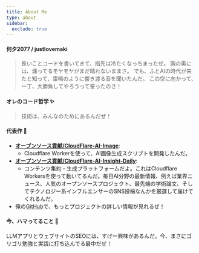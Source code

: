 ```yaml
---
title: About Me
type: about
sidebar:
  exclude: true
---
```

#### 何夕2077 / justlovemaki

> 長いことコードを書いてきて、指先は冷たくなっちまったぜ。
> 胸の奥には、燻ってるモヤモヤがまだ晴れないままさ。
> でも、ふとAIの時代が来たと知って、雷鳴のように響き渡る音を聞いたんだ。
> この空に向かって、一丁、大勝負してやろうって誓ったのさ！

#### オレのコード哲学 ✨

> 技術は、みんなのためにあるんだぜ！

#### 代表作 🚀

*   **[オープンソース貢献/CloudFlare-AI-Image](https://github.com/justlovemaki/CloudFlare-AI-Image)**:
    *   Cloudflare Workerを使って、AI画像生成スクリプトを開発したんだ。
*   **[オープンソース貢献/CloudFlare-AI-Insight-Daily](https://justlovemaki/CloudFlare-AI-Insight-Daily)**:
    *   コンテンツ集約・生成プラットフォームだよ。これはCloudflare Workersを使って動いてるんだ。毎日AI分野の最新情報、例えば業界ニュース、人気のオープンソースプロジェクト、最先端の学術論文、そしてテクノロジー系インフルエンサーのSNS投稿なんかを厳選して届けてくれるんだ。
*   俺の[GitHub](https://github.com/justlovemaki)で、もっとプロジェクトの詳しい情報が見れるぜ！

#### 今、ハマってること 🌱

LLMアプリとウェブサイトのSEOには、すげー興味があるんだ。今、まさにゴリゴリ勉強と実践に打ち込んでる最中だぜ！